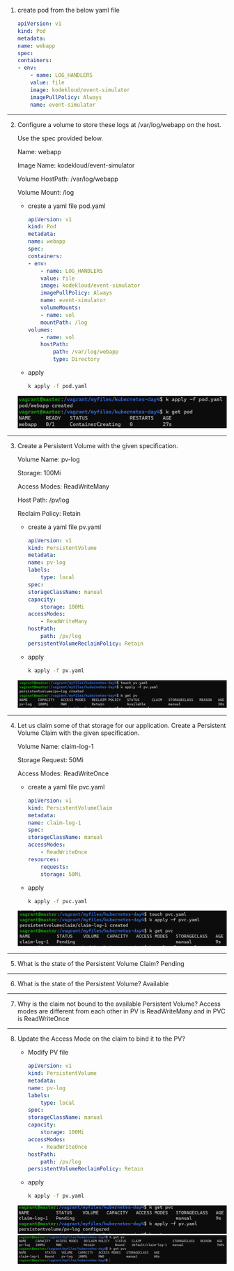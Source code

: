 1. create pod from the below yaml file
   
    ```yaml
    apiVersion: v1
    kind: Pod
    metadata:
    name: webapp
    spec:
    containers:
    - env:
        - name: LOG_HANDLERS
        value: file
        image: kodekloud/event-simulator
        imagePullPolicy: Always
        name: event-simulator
    ```
---

2. Configure a volume to store these logs at /var/log/webapp on the host.

    Use the spec provided below.

    Name: webapp

    Image Name: kodekloud/event-simulator

    Volume HostPath: /var/log/webapp

    Volume Mount: /log

    - create a yaml file pod.yaml

        ```yaml
        apiVersion: v1
        kind: Pod
        metadata:
        name: webapp
        spec:
        containers:
        - env:
            - name: LOG_HANDLERS
            value: file
            image: kodekloud/event-simulator
            imagePullPolicy: Always
            name: event-simulator
            volumeMounts:
            - name: vol
            mountPath: /log
        volumes:
            - name: vol
            hostPath:
                path: /var/log/webapp
                type: Directory
        ```
    - apply
        ```bash
        k apply -f pod.yaml
        ```
    ![alt](images/11.png)

---
3. Create a Persistent Volume with the given specification.

    Volume Name: pv-log

    Storage: 100Mi

    Access Modes: ReadWriteMany

    Host Path: /pv/log

    Reclaim Policy: Retain
    
    - create a yaml file pv.yaml
        ```yaml
        apiVersion: v1
        kind: PersistentVolume
        metadata:
        name: pv-log
        labels:
            type: local
        spec:
        storageClassName: manual
        capacity:
            storage: 100Mi
        accessModes:
            - ReadWriteMany
        hostPath:
            path: /pv/log
        persistentVolumeReclaimPolicy: Retain
        ```

    - apply
        ```bash
        k apply -f pv.yaml
        ```

    ![alt](images/22.png)
---
4. Let us claim some of that storage for our application. Create a Persistent Volume Claim with the given specification.

    Volume Name: claim-log-1

    Storage Request: 50Mi

    Access Modes: ReadWriteOnce

    - create a yaml file pvc.yaml
        ```yaml
       apiVersion: v1
        kind: PersistentVolumeClaim
        metadata:
        name: claim-log-1
        spec:
        storageClassName: manual
        accessModes:
            - ReadWriteOnce
        resources:
            requests:
            storage: 50Mi
        ```

    - apply
        ```bash
        k apply -f pvc.yaml
        ```

    ![alt](images/33.png)
---
5. What is the state of the Persistent Volume Claim? 
   Pending
---
6. What is the state of the Persistent Volume?
   Available
---
7. Why is the claim not bound to the available Persistent Volume?
   Access modes are different from each other in PV is ReadWriteMany and in PVC is ReadWriteOnce
---
8. Update the Access Mode on the claim to bind it to the PV?
    - Modify PV file
        ```yaml
        apiVersion: v1
        kind: PersistentVolume
        metadata:
        name: pv-log
        labels:
            type: local
        spec:
        storageClassName: manual
        capacity:
            storage: 100Mi
        accessModes:
            - ReadWriteOnce
        hostPath:
            path: /pv/log
        persistentVolumeReclaimPolicy: Retain
        ```
    - apply
        ```bash
        k apply -f pv.yaml
        ```

    ![alt](images/44.png)
    ![alt](images/55.png)
   